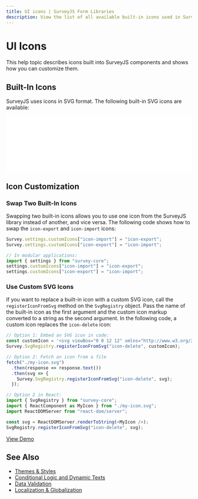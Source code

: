```yaml
---
title: UI icons | SurveyJS Form Libraries
description: View the list of all available built-in icons used in SurveyJS libraries, and the code showing how to replace a built-in icon with a custom one.
---
```

# UI Icons

This help topic describes icons built into SurveyJS components and shows how you can customize them.

## Built-In Icons

SurveyJS uses icons in SVG format. The following built-in SVG icons are available:

<iframe src="/proxy/github/code-examples/icons/index.html"
  style="width:100%; border:0; overflow:hidden;">
</iframe>

## Icon Customization

### Swap Two Built-In Icons

Swapping two built-in icons allows you to use one icon from the SurveyJS library instead of another, and vice versa. The following code shows how to swap the `icon-export` and `icon-import` icons:

```js
Survey.settings.customIcons["icon-import"] = "icon-export";
Survey.settings.customIcons["icon-export"] = "icon-import";

// In modular applications:
import { settings } from "survey-core";
settings.customIcons["icon-import"] = "icon-export";
settings.customIcons["icon-export"] = "icon-import";
```

<div id="custom-icons"></div>

### Use Custom SVG Icons

If you want to replace a built-in icon with a custom SVG icon, call the `registerIconFromSvg` method on the `SvgRegistry` object. Pass the name of the built-in icon as the first argument and the custom icon markup converted to a string as the second argument. In the following code, a custom icon replaces the `icon-delete` icon:

```js
// Option 1: Embed an SVG icon in code:
const customIcon = '<svg viewBox="0 0 12 12" xmlns="http://www.w3.org/2000/svg"><path d="..."/></svg>';
Survey.SvgRegistry.registerIconFromSvg("icon-delete", customIcon);

// Option 2: Fetch an icon from a file
fetch("./my-icon.svg")
  .then(response => response.text())
  .then(svg => {
    Survey.SvgRegistry.registerIconFromSvg("icon-delete", svg);
  });

// Option 2 in React:
import { SvgRegistry } from "survey-core";
import { ReactComponent as MyIcon } from "./my-icon.svg";
import ReactDOMServer from "react-dom/server";

const svg = ReactDOMServer.renderToString(<MyIcon />);
SvgRegistry.registerIconFromSvg("icon-delete", svg);
```

[View Demo](https://surveyjs.io/form-library/examples/custom-icons/ (linkStyle))

## See Also

- [Themes & Styles](/form-library/documentation/manage-default-themes-and-styles)
- [Conditional Logic and Dynamic Texts](/Documentation/Library?id=design-survey-conditional-logic)
- [Data Validation](/Documentation/Library?id=data-validation)
- [Localization & Globalization](/Documentation/Library?id=localization)
